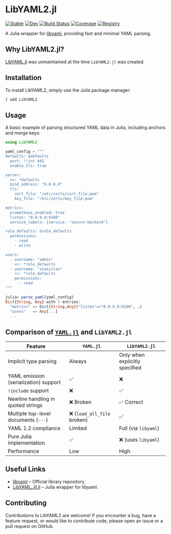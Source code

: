 # LibYAML2.jl

[![Stable](https://img.shields.io/badge/docs-stable-blue.svg)](https://bhftbootcamp.github.io/LibYAML2.jl/stable/)
[![Dev](https://img.shields.io/badge/docs-dev-blue.svg)](https://bhftbootcamp.github.io/LibYAML2.jl/dev/)
[![Build Status](https://github.com/bhftbootcamp/LibYAML2.jl/actions/workflows/Coverage.yml/badge.svg?branch=master)](https://github.com/bhftbootcamp/LibYAML2.jl/actions/workflows/Coverage.yml?query=branch%3Amaster)
[![Coverage](https://codecov.io/gh/bhftbootcamp/LibYAML2.jl/branch/master/graph/badge.svg)](https://codecov.io/gh/bhftbootcamp/LibYAML2.jl)
[![Registry](https://img.shields.io/badge/registry-Green-green)](https://github.com/bhftbootcamp/Green)

A Julia wrapper for [libyaml](https://github.com/yaml/libyaml), providing fast and minimal YAML parsing.

## Why LibYAML2.jl?

[LibYAML.jl](https://github.com/JuliaData/LibYAML.jl) was unmaintained at the time `LibYAML2.jl` was created.

## Installation

To install LibYAML2, simply use the Julia package manager:

```julia
] add LibYAML2
```

## Usage

A basic example of parsing structured YAML data in Julia, including anchors and merge keys:

```julia
using LibYAML2

yaml_config = """
defaults: &defaults
  port: !!int 443
  enable_tls: true

server:
  <<: *defaults
  bind_address: "0.0.0.0"
  tls:
    cert_file: "/etc/certs/cert_file.pem"
    key_file: "/etc/certs/key_file.pem"

metrics:
  prometheus_enabled: true
  listen: "0.0.0.0:9100"
  service_labels: {service: "secure-backend"}

role_defaults: &role_defaults
  permissions:
    - read
    - write

users:
  - username: "admin"
    <<: *role_defaults
  - username: "stanislav"
    <<: *role_defaults
    permissions:
      - read
"""

julia> parse_yaml(yaml_config)
Dict{String, Any} with 5 entries:
  "metrics" => Dict{String,Any}("listen"=>"0.0.0.0:9100", …)
  "users"   => Any[...]
  ...
```

## Comparison of [`YAML.jl`](https://github.com/JuliaData/YAML.jl) and `LibYAML2.jl`

| Feature                                | `YAML.jl`                         | `LibYAML2.jl`                      |
|----------------------------------------|-----------------------------------|-----------------------------------|
| Implicit type parsing                  | Always                            | Only when explicitly specified    |
| YAML emission (serialization) support  | ✅                                | ❌                                |
| `!include` support                     | ❌                                | ✅                                |
| Newline handling in quoted strings     | ❌ Broken                         | ✅ Correct                         |
| Multiple top-level documents (`---`)   | ❌ (`load_all_file` broken)        | ✅                                |
| YAML 1.2 compliance                    | Limited                           | Full (via `libyaml`)              |
| Pure Julia implementation              | ✅                                | ❌ (uses `libyaml`)               |
| Performance                            | Low                               | High                              |

## Useful Links

- [libyaml](https://github.com/yaml/libyaml) – Official library repository.  
- [LibYAML_jll.jl](https://github.com/JuliaBinaryWrappers/LibYAML_jll.jl) – Julia wrapper for libyaml.

## Contributing

Contributions to LibYAML2 are welcome! If you encounter a bug, have a feature request, or would like to contribute code, please open an issue or a pull request on GitHub.
